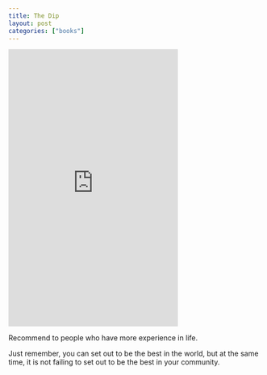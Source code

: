 ```yaml
---
title: The Dip
layout: post
categories: ["books"]
---
```


<iframe
    src="https://read.amazon.com/kp/card?asin=1591841666&preview=inline&linkCode=kpe"
    type="text/html"
    sandbox="allow-scripts allow-same-origin allow-popups"
    width="336" height="550"
    frameborder="0"
    allowfullscreen
    style="max-width:100%"
></iframe>

Recommend to people who have more experience in life.

Just remember, you can set out to be the best in the world, but at the same time, it is not failing to set out to be the best in your community.
